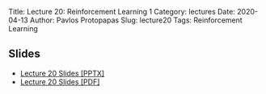 Title: Lecture 20: Reinforcement Learning 1
Category: lectures
Date: 2020-04-13
Author: Pavlos Protopapas
Slug: lecture20
Tags: Reinforcement Learning


## Slides

- [Lecture 20 Slides [PPTX]](presentation/cs109b_RL.pptx)
- [Lecture 20 Slides [PDF]](presentation/cs109b_RL.pdf)
